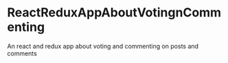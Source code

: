 # ReactReduxAppAboutVotingnCommenting
An react and redux app about voting and commenting on posts and comments
